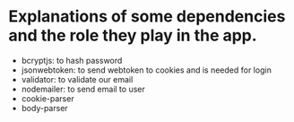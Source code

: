 # Explanations of some dependencies and the role they play in the app.

 - bcryptjs: to hash password
 - jsonwebtoken: to send webtoken to cookies and is needed for login
 - validator: to validate our email
 - nodemailer: to send email to user
 - cookie-parser
 - body-parser